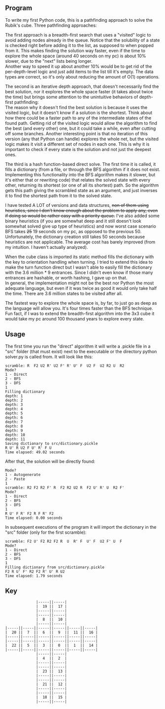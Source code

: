 ## Program

To write my first Python code, this is a pathfinding approach to solve the Rubik's cube. Three pathfinding approaches:

The first approach is a breadth-first search that uses a "visited" logic to avoid adding nodes already in the queue. Notice that the solubility of a state is checked right before adding it to the list, as supposed to when popped from it. This makes finding the solution way faster, even if the time to explore the whole space (around 40 seconds on my pc) is about 10% slower, due to the "next" lists being longer.  
Another way to speed it up about another 10% would be to get rid of the per-depth-level logic and just add items to the list till it's empty. The data types are correct, so it's only about reducing the amount of O(1) operations.

The second is an iterative depth approach, that doesn't necessarily find the best solution, nor it explores the whole space faster (it takes about twice the time) but brings some attention to the unintuitive behaviors of depth-first pathfinding:  
The reason why it doesn't find the best solution is because it uses the visited logic, but it doesn't know if a solution is the shortest. Think about how there could be a faster path to any of the intermediate states of the found path. Getting rid of the visited logic would allow the algorithm to find the best (and every other) one, but it could take a while, even after cutting off some branches.
Another interesting point is that no iteration of this version (any that Python can handle) explores the whole net, but the visited logic makes it visit a different set of nodes in each one. This is why it is important to check if every state is the solution and not just the deepest ones.

The third is a hash function-based direct solve. The first time it is called, it fills a dictionary (from a file, or through the BFS algorithm if it does not exist. Implementing this functionality into the BFS algorithm makes it slower, but it's either that or rewriting code) that relates the solved state with every other, returning its shortest (or one of all its shortest) path. So the algorithm gets this path giving the scrambled state as an argument, and just inverses it to find the shortest path from it to the solved state.


I have tested A LOT of versions and data structures, <s>non of them using heuristics, since I don't know enough about the problem to apply any, even if doing so would be rather easy with a priority queue.</s> I've also added some binary heuristics (if you are somewhat deep and it still doesn't look somewhat solved give up type of heuristics) and now worst case scenario BFS takes <s>25</s> 19 seconds on my pc, as opposed to the previous 50. Unfortunately, the dictionary creation still takes 50 seconds because heuristics are not applicable. The average cost has barely improved (from my intuition. I haven't actually analyzed).

When the cube class is imported its static method fills the dictionary with the key to orientation handling when turning. I tried to extend this idea to make the turn function direct but I wasn't able to easily fill the dictionary with the 3.6 million * 9 entrances. Since I didn't even know if those many entrances are hashable, or worth hashing, I gave up on that.  
In general, the implementation might not be the best nor Python the most adequate language, but even if it was twice as good it would only take half the time. There are 3.6 million states to be visited after all.

The fastest way to explore the whole space is, by far, to just go as deep as the language will allow you. It's four times faster than the BFS technique.  
Fun fact, if I was to extend the breadth-first algorithm into the 3x3 cube it would take my pc around 100 thousand years to explore every state.

## Usage

The first time you run the "direct" algorithm it will write a .pickle file in a "src" folder (that must exist) next to the executable or the directory python solver.py is called from. It will look like this:

    scramble: R  F2 U2 R' U2 F' R' U' F  U2 F  U2 R2 U  R2
    Mode?
    1 - Direct
    2 - BFS
    3 - DFS
    1
    Filling dictionary
    depth: 1
    depth: 2
    depth: 3
    depth: 4
    depth: 5
    depth: 6
    depth: 7
    depth: 8
    depth: 9
    depth: 10
    depth: 11
    Saving dictionary to src/dictionary.pickle
    R U' R U2 F U' R' F U
    Time elapsed: 49.02 seconds

After that, the solution will be directly found:

    Mode?
    1 - Autogenerate
    2 - Paste
    1
    scramble: R2 F2 R2 F' R  F2 R2 U2 R  F2 U' R' U  R2 F'
    Mode?
    1 - Direct
    2 - BFS
    3 - DFS
    1
    R U' F R' F2 R F R' F2
    Time elapsed: 0.00 seconds

In subsequent executions of the program it will import the dictionary in the "src" folder (only for the first scramble):

    scramble: F2 U' F2 R2 F2 R  U  R' F  U' F  U2 F' U  F
    Mode?
    1 - Direct
    2 - BFS
    3 - DFS
    1
    Filling dictionary from src/dictionary.pickle
    F2 R U' F' R2 F2 R' U' R U2
    Time elapsed: 1.79 seconds

## Key

                  |-----||-----|
                  |  19 ||  17 |
                  |-----||-----|
                  |-----||-----|
                  |  8  ||  10 |
                  |-----||-----|
    |-----||-----||-----||-----||-----||-----|
    |  20 ||  7  ||  6  ||  9  ||  11 ||  16 |
    |-----||-----||-----||-----||-----||-----|
    |-----||-----||-----||-----||-----||-----|
    |  22 ||  5  ||  3  ||  0  ||  1  ||  14 |
    |-----||-----||-----||-----||-----||-----|
                  |-----||-----|
                  |  4  ||  2  |
                  |-----||-----|
                  |-----||-----|
                  |  23 ||  13 |
                  |-----||-----|
                  |-----||-----|
                  |  21 ||  12 |
                  |-----||-----|
                  |-----||-----|
                  |  18 ||  15 |
                  |-----||-----|                  
